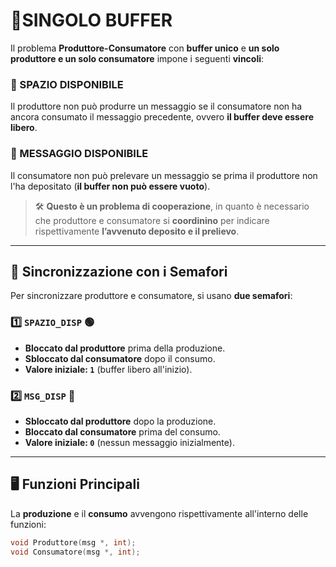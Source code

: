 
# 📌SINGOLO BUFFER  

Il problema **Produttore-Consumatore** con **buffer unico** e **un solo produttore e un solo consumatore** impone i seguenti **vincoli**:  

### 🔴 SPAZIO DISPONIBILE  
Il produttore non può produrre un messaggio se il consumatore non ha ancora consumato il messaggio precedente, ovvero **il buffer deve essere libero**.  

### 🔵 MESSAGGIO DISPONIBILE  
Il consumatore non può prelevare un messaggio se prima il produttore non l'ha depositato (**il buffer non può essere vuoto**).  

> 🛠 **Questo è un problema di cooperazione**, in quanto è necessario che produttore e consumatore si **coordinino** per indicare rispettivamente **l’avvenuto deposito e il prelievo**.

---

## 🔄 Sincronizzazione con i Semafori  

Per sincronizzare produttore e consumatore, si usano **due semafori**:

### 1️⃣ `SPAZIO_DISP` 🟢  
- **Bloccato dal produttore** prima della produzione.  
- **Sbloccato dal consumatore** dopo il consumo.  
- **Valore iniziale: `1`** (buffer libero all'inizio).  

### 2️⃣ `MSG_DISP` 🔴  
- **Sbloccato dal produttore** dopo la produzione.  
- **Bloccato dal consumatore** prima del consumo.  
- **Valore iniziale: `0`** (nessun messaggio inizialmente).  

---

## 🖥 Funzioni Principali  

La **produzione** e il **consumo** avvengono rispettivamente all'interno delle funzioni:  

```c
void Produttore(msg *, int);
void Consumatore(msg *, int);


